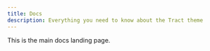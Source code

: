 ```yaml
---
title: Docs
description: Everything you need to know about the Tract theme
---
```


This is the main docs landing page.